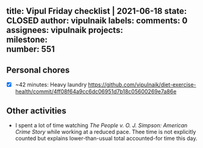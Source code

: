 title:	Vipul Friday checklist | 2021-06-18
state:	CLOSED
author:	vipulnaik
labels:	
comments:	0
assignees:	vipulnaik
projects:	
milestone:	
number:	551
--
## Personal chores

- [x] ~42 minutes: Heavy laundry https://github.com/vipulnaik/diet-exercise-health/commit/4ff08f64a9cc6dc06951d7b18c05600269e7a86e

## Other activities

- I spent a lot of time watching _The People v. O. J. Simpson: American Crime Story_ while working at a reduced pace. Thee time is not explicitly counted but explains lower-than-usual total accounted-for time this day.
